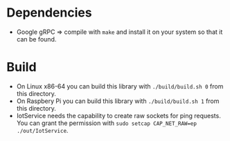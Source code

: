 # Dependencies

- Google gRPC => compile with ``make`` and install it on your system so that it can be found.

# Build
- On Linux x86-64 you can build this library with ``./build/build.sh 0`` from this directory.
- On Raspbery Pi you can build this library with ``./build/build.sh 1`` from this directory.
- IotService needs the capability to create raw sockets for ping requests. 
  You can grant the permission with ```sudo setcap CAP_NET_RAW=ep ./out/IotService```.

